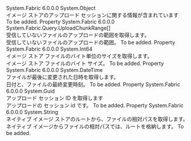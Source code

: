 <Type Name="UploadSessionInfo" FullName="System.Fabric.Query.UploadSessionInfo">
  <TypeSignature Language="C#" Value="public sealed class UploadSessionInfo" />
  <TypeSignature Language="ILAsm" Value=".class public auto ansi sealed beforefieldinit UploadSessionInfo extends System.Object" />
  <TypeSignature Language="DocId" Value="T:System.Fabric.Query.UploadSessionInfo" />
  <TypeSignature Language="VB.NET" Value="Public NotInheritable Class UploadSessionInfo" />
  <TypeSignature Language="F#" Value="type UploadSessionInfo = class" />
  <AssemblyInfo>
    <AssemblyName>System.Fabric</AssemblyName>
    <AssemblyVersion>6.0.0.0</AssemblyVersion>
  </AssemblyInfo>
  <Base>
    <BaseTypeName>System.Object</BaseTypeName>
  </Base>
  <Interfaces />
  <Docs>
    <summary>
            イメージ ストアのアップロード セッションに関する情報が含まれています
            </summary>
    <remarks>To be added.</remarks>
  </Docs>
  <Members>
    <Member MemberName="ExpectedRanges">
      <MemberSignature Language="C#" Value="public System.Fabric.Query.UploadChunkRange[] ExpectedRanges { get; }" />
      <MemberSignature Language="ILAsm" Value=".property instance class System.Fabric.Query.UploadChunkRange[] ExpectedRanges" />
      <MemberSignature Language="DocId" Value="P:System.Fabric.Query.UploadSessionInfo.ExpectedRanges" />
      <MemberSignature Language="VB.NET" Value="Public ReadOnly Property ExpectedRanges As UploadChunkRange()" />
      <MemberSignature Language="F#" Value="member this.ExpectedRanges : System.Fabric.Query.UploadChunkRange[]" Usage="System.Fabric.Query.UploadSessionInfo.ExpectedRanges" />
      <MemberType>Property</MemberType>
      <AssemblyInfo>
        <AssemblyName>System.Fabric</AssemblyName>
        <AssemblyVersion>6.0.0.0</AssemblyVersion>
      </AssemblyInfo>
      <ReturnValue>
        <ReturnType>System.Fabric.Query.UploadChunkRange[]</ReturnType>
      </ReturnValue>
      <Docs>
        <summary>
          <para>受信していないファイルのアップロードの範囲を取得します。</para>
        </summary>
        <value>
          <para>受信していないファイルのアップロードの範囲。</para>
        </value>
        <remarks>To be added.</remarks>
      </Docs>
    </Member>
    <Member MemberName="FileSize">
      <MemberSignature Language="C#" Value="public long FileSize { get; }" />
      <MemberSignature Language="ILAsm" Value=".property instance int64 FileSize" />
      <MemberSignature Language="DocId" Value="P:System.Fabric.Query.UploadSessionInfo.FileSize" />
      <MemberSignature Language="VB.NET" Value="Public ReadOnly Property FileSize As Long" />
      <MemberSignature Language="F#" Value="member this.FileSize : int64" Usage="System.Fabric.Query.UploadSessionInfo.FileSize" />
      <MemberType>Property</MemberType>
      <AssemblyInfo>
        <AssemblyName>System.Fabric</AssemblyName>
        <AssemblyVersion>6.0.0.0</AssemblyVersion>
      </AssemblyInfo>
      <ReturnValue>
        <ReturnType>System.Int64</ReturnType>
      </ReturnValue>
      <Docs>
        <summary>
          <para>イメージ ストア ファイルのバイト単位のサイズを取得します。</para>
        </summary>
        <value>
          <para>イメージ ストア ファイルのバイト サイズ。</para>
        </value>
        <remarks>To be added.</remarks>
      </Docs>
    </Member>
    <Member MemberName="ModifiedDate">
      <MemberSignature Language="C#" Value="public DateTime ModifiedDate { get; }" />
      <MemberSignature Language="ILAsm" Value=".property instance valuetype System.DateTime ModifiedDate" />
      <MemberSignature Language="DocId" Value="P:System.Fabric.Query.UploadSessionInfo.ModifiedDate" />
      <MemberSignature Language="VB.NET" Value="Public ReadOnly Property ModifiedDate As DateTime" />
      <MemberSignature Language="F#" Value="member this.ModifiedDate : DateTime" Usage="System.Fabric.Query.UploadSessionInfo.ModifiedDate" />
      <MemberType>Property</MemberType>
      <AssemblyInfo>
        <AssemblyName>System.Fabric</AssemblyName>
        <AssemblyVersion>6.0.0.0</AssemblyVersion>
      </AssemblyInfo>
      <ReturnValue>
        <ReturnType>System.DateTime</ReturnType>
      </ReturnValue>
      <Docs>
        <summary>
          <para>ファイルが最後に変更された日時を取得します。</para>
        </summary>
        <value>
          <para>日付と、ファイルの最終変更時刻。</para>
        </value>
        <remarks>To be added.</remarks>
      </Docs>
    </Member>
    <Member MemberName="SessionId">
      <MemberSignature Language="C#" Value="public Guid SessionId { get; }" />
      <MemberSignature Language="ILAsm" Value=".property instance valuetype System.Guid SessionId" />
      <MemberSignature Language="DocId" Value="P:System.Fabric.Query.UploadSessionInfo.SessionId" />
      <MemberSignature Language="VB.NET" Value="Public ReadOnly Property SessionId As Guid" />
      <MemberSignature Language="F#" Value="member this.SessionId : Guid" Usage="System.Fabric.Query.UploadSessionInfo.SessionId" />
      <MemberType>Property</MemberType>
      <AssemblyInfo>
        <AssemblyName>System.Fabric</AssemblyName>
        <AssemblyVersion>6.0.0.0</AssemblyVersion>
      </AssemblyInfo>
      <ReturnValue>
        <ReturnType>System.Guid</ReturnType>
      </ReturnValue>
      <Docs>
        <summary>
          <para>アップロード セッション ID を取得します</para>
        </summary>
        <value>
          <para>アップロードの セッション id です。</para>
        </value>
        <remarks>To be added.</remarks>
      </Docs>
    </Member>
    <Member MemberName="StoreRelativePath">
      <MemberSignature Language="C#" Value="public string StoreRelativePath { get; }" />
      <MemberSignature Language="ILAsm" Value=".property instance string StoreRelativePath" />
      <MemberSignature Language="DocId" Value="P:System.Fabric.Query.UploadSessionInfo.StoreRelativePath" />
      <MemberSignature Language="VB.NET" Value="Public ReadOnly Property StoreRelativePath As String" />
      <MemberSignature Language="F#" Value="member this.StoreRelativePath : string" Usage="System.Fabric.Query.UploadSessionInfo.StoreRelativePath" />
      <MemberType>Property</MemberType>
      <AssemblyInfo>
        <AssemblyName>System.Fabric</AssemblyName>
        <AssemblyVersion>6.0.0.0</AssemblyVersion>
      </AssemblyInfo>
      <ReturnValue>
        <ReturnType>System.String</ReturnType>
      </ReturnValue>
      <Docs>
        <summary>
          <para>ネイティブ イメージ ストアのルートから、ファイルの相対パスを取得します。</para>
        </summary>
        <value>
          <para>ネイティブ イメージからファイルの相対パスでは、ルートを格納します。</para>
        </value>
        <remarks>To be added.</remarks>
      </Docs>
    </Member>
  </Members>
</Type>